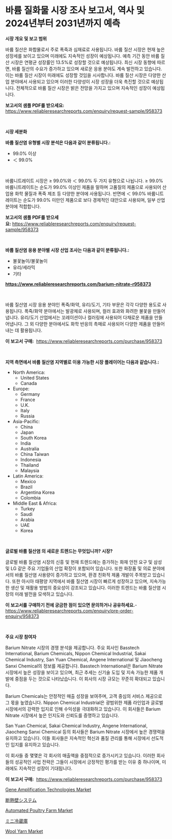 <p><h1>바륨 질화물 시장 조사 보고서, 역사 및 2024년부터 2031년까지 예측</h1></p><p><strong>시장 개요 및 보고 범위</strong></p>
<p><p>바륨 질산은 화합물로서 주로 폭죽과 심재료로 사용됩니다. 바륨 질산 시장은 현재 높은 성장세를 보이고 있으며 미래에도 지속적인 성장이 예상됩니다. 예측 기간 동안 바륨 질산 시장은 연평균 성장률인 13.5%로 성장할 것으로 예상됩니다. 최신 시장 동향에 따르면, 바륨 질산의 수요가 증가하고 있으며 새로운 응용 분야도 계속 발전하고 있습니다. 이는 바륨 질산 시장이 미래에도 성장할 것임을 시사합니다. 바륨 질산 시장은 다양한 산업 분야에서 사용되고 있으며 이러한 다양성이 시장 성장을 더욱 촉진할 것으로 예상됩니다. 전체적으로 바륨 질산 시장은 밝은 전망을 가지고 있으며 지속적인 성장이 예상됩니다.</p></p>
<p><strong>보고서의 샘플 PDF를 받으세요:</strong> <a href="https://www.reliableresearchreports.com/enquiry/request-sample/958373">https://www.reliableresearchreports.com/enquiry/request-sample/958373</a></p>
<p>&nbsp;</p>
<p><strong>시장 세분화</strong></p>
<p><strong>바륨 질산염 유형별 시장 분석은 다음과 같이 분류됩니다.:</strong></p>
<p><ul><li>99.0% 이상</li><li>＜ 99.0%</li></ul></p>
<p>&nbsp;</p>
<p><p>바륨니트레이트 시장은 ≥ 99.0%와 ＜ 99.0% 두 가지 유형으로 나뉩니다. ≥ 99.0% 바륨니트레이트는 순도가 99.0% 이상인 제품을 말하며 고품질의 제품으로 사용되어 산업용 화학 물질과 폭죽 제조 등 다양한 분야에 사용됩니다. 반면에 ＜ 99.0% 바륨니트레이트는 순도가 99.0% 미만인 제품으로 보다 경제적인 대안으로 사용되며, 일부 산업 분야에 적합합니다.</p></p>
<p><strong>보고서의 샘플 PDF를 받으세요:</strong>&nbsp;<a href="https://www.reliableresearchreports.com/enquiry/request-sample/958373">https://www.reliableresearchreports.com/enquiry/request-sample/958373</a></p>
<p>&nbsp;</p>
<p><strong> 바륨 질산염 응용 분야별 시장 산업 조사는 다음과 같이 분류됩니다.:</strong></p>
<p><ul><li>불꽃놀이/불꽃놀이</li><li>유리/세라믹</li><li>기타</li></ul></p>
<p><strong><a href="https://www.reliableresearchreports.com/barium-nitrate-r958373">https://www.reliableresearchreports.com/barium-nitrate-r958373</a></strong></p>
<p>&nbsp;</p>
<p><p>바륨 질산염 시장 응용 분야인 폭죽/화약, 유리/도기, 기타 부문은 각각 다양한 용도로 사용됩니다. 폭죽/화약 분야에서는 발광체로 사용되며, 컬러 효과와 화려한 불꽃을 만들어냅니다. 유리/도기 산업에서는 꼬레이션이나 컬러링에 사용되어 다채로운 제품을 만들어냅니다. 그 외 다양한 분야에서도 화학 반응의 촉매로 사용되어 다양한 제품을 만들어내는 데 활용됩니다.</p></p>
<p><strong>이 보고서 구매:</strong>&nbsp; <a href="https://www.reliableresearchreports.com/purchase/958373">https://www.reliableresearchreports.com/purchase/958373</a></p>
<p>&nbsp;</p>
<p><strong>지역 측면에서 바륨 질산염 지역별로 이용 가능한 시장 플레이어는 다음과 같습니다.:</strong></p>
<p><ul>
    <li>
        North America:
        <ul>
            <li>United States</li>
            <li>Canada</li>
        </ul>
    </li>
    <li>
        Europe:
        <ul>
            <li>Germany</li>
            <li>France</li>
            <li>U.K.</li>
            <li>Italy</li>
            <li>Russia</li>
        </ul>
    </li>
    <li>
        Asia-Pacific:
        <ul>
            <li>China</li>
            <li>Japan</li>
            <li>South Korea</li>
            <li>India</li>
            <li>Australia</li>
            <li>China Taiwan</li>
            <li>Indonesia</li>
            <li>Thailand</li>
            <li>Malaysia</li>
        </ul>
    </li>
    <li>
        Latin America:
        <ul>
            <li>Mexico</li>
            <li>Brazil</li>
            <li>Argentina Korea</li>
            <li>Colombia</li>
        </ul>
    </li>
    <li>
        Middle East & Africa:
        <ul>
            <li>Turkey</li>
            <li>Saudi</li>
            <li>Arabia</li>
            <li>UAE</li>
            <li>Korea</li>
        </ul>
    </li>
    </ul></p>
<p>&nbsp;</p>
<p><strong>글로벌 바륨 질산염 의 새로운 트렌드는 무엇입니까? 시장?</strong></p>
<p><p>글로벌 바륨 질산염 시장의 신흥 및 현재 트렌드에는 증가하는 화재 안전 요구 및 삼성 및 LG 같은 주요 기업들의 산업 확장이 포함되어 있습니다. 또한 화장품 및 의료 분야에서의 바륨 질산염 사용량이 증가하고 있으며, 환경 친화적 제품 개발이 주목받고 있습니다. 또한 아시아 태평양 지역에서 바륨 질산염 시장이 빠르게 성장하고 있으며, 지속가능한 생산 및 재활용 방법의 중요성이 강조되고 있습니다. 이러한 트렌드는 바륨 질산염 시장의 미래 발전을 모색하고 있습니다.</p></p>
<p><strong>이 보고서를 구매하기 전에 궁금한 점이 있으면 문의하거나 공유하세요.</strong>- <a href="https://www.reliableresearchreports.com/enquiry/pre-order-enquiry/958373">https://www.reliableresearchreports.com/enquiry/pre-order-enquiry/958373</a></p>
<p>&nbsp;</p>
<p><strong>주요 시장 참여자</strong></p>
<p><p>Barium Nitrate 시장의 경쟁 분석을 제공합니다. 주요 회사인 Basstech International, Barium Chemicals, Nippon Chemical Industrial, Sakai Chemical Industry, San Yuan Chemical, Angene International 및 Jiaocheng Sanxi Chemical의 정보를 제공합니다. Basstech International은 Barium Nitrate 시장에서 높은 성장을 보이고 있으며, 최근 추세는 신기술 도입 및 지속 가능한 제품 개발에 중점을 두는 것으로 나타났습니다. 이 회사의 시장 규모는 꾸준히 확대되고 있습니다.</p><p>Barium Chemicals는 안정적인 매출 성장을 보여주며, 고객 중심의 서비스 제공으로 그 몫을 높였습니다. Nippon Chemical Industrial은 광범위한 제품 라인업과 글로벌 시장에서의 강력한 입지로 인해 수익성을 극대화하고 있습니다. 이 회사들은 Barium Nitrate 시장에서 높은 인지도와 신뢰도를 증명하고 있습니다.</p><p>San Yuan Chemical, Sakai Chemical Industry, Angene International, Jiaocheng Sanxi Chemical 등의 회사들은 Barium Nitrate 시장에서 높은 경쟁력을 유지하고 있습니다. 이들 회사들은 지속적인 혁신과 품질 관리를 통해 시장에서 선도적인 입지를 유지하고 있습니다.</p><p>이 회사들 중 몇몇은 각 회사의 매출액을 중점적으로 증가시키고 있습니다. 이러한 회사들의 성공적인 사업 전략은 그들이 시장에서 긍정적인 평가를 받는 이유 중 하나이며, 미래에도 지속적인 성장이 기대됩니다.</p></p>
<p><strong>이 보고서 구매:</strong>&nbsp;&nbsp;<a href="https://www.reliableresearchreports.com/purchase/958373">https://www.reliableresearchreports.com/purchase/958373</a></p>
<p><p><a href="https://github.com/biheemgalvinlouises6hokrh3h/Market-Research-Report-List-2/blob/main/gene-amplification-technologies-market.md">Gene Amplification Technologies Market</a></p><p><a href="https://medium.com/@kamdeall7845/%E6%96%AD%E7%86%B1%E5%A3%81%E3%82%B7%E3%82%B9%E3%83%86%E3%83%A0%E5%B8%82%E5%A0%B4%E3%81%AE%E6%B4%9E%E5%AF%9F-%E5%B8%82%E5%A0%B4%E5%8B%95%E5%90%91-%E6%88%90%E9%95%B7-2024%E5%B9%B4%E3%81%8B%E3%82%892031%E5%B9%B4%E3%81%BE%E3%81%A7%E3%81%AE%E4%BA%88%E6%B8%AC-8b1b2b37cbed">断熱壁システム</a></p><p><a href="https://github.com/guneycigdem35/Market-Research-Report-List-2/blob/main/automated-poultry-farm-market.md">Automated Poultry Farm Market</a></p><p><a href="https://medium.com/@hazelnutt83/%E3%83%9F%E3%83%8B%E5%86%B7%E8%94%B5%E5%BA%AB%E5%B8%82%E5%A0%B4-%E7%AB%B6%E4%BA%89%E5%88%86%E6%9E%90-%E5%B8%82%E5%A0%B4%E5%8B%95%E5%90%91-2031%E5%B9%B4%E3%81%BE%E3%81%A7%E3%81%AE%E4%BA%88%E6%B8%AC-d2ebfc45c039">ミニ冷蔵庫</a></p><p><a href="https://www.linkedin.com/pulse/decoding-wool-yarn-market-deep-dive-latest-trends-segmentation-7jzne?trackingId=eiWNyo3k5pxVR%2BZ4seBwAA%3D%3D">Wool Yarn Market</a></p></p>